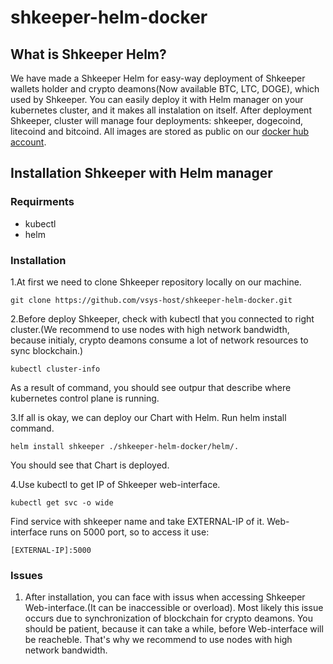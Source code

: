 # shkeeper-helm-docker

## What is Shkeeper Helm?
We have made a Shkeeper Helm for easy-way deployment of Shkeeper wallets holder and crypto deamons(Now available BTC, LTC, DOGE), which used by Shkeeper.
You can easily deploy it with Helm manager on your kubernetes cluster, and it makes all instalation on itself. After deployment Shkeeper, cluster will 
manage four deployments: shkeeper, dogecoind, litecoind and bitcoind. All images are stored 
as public on our [docker hub account](https://hub.docker.com/u/vsyshost).
## Installation Shkeeper with Helm manager
### Requirments
- kubectl
- helm

### Installation
1.At first we need to clone Shkeeper repository locally on our machine.
```
git clone https://github.com/vsys-host/shkeeper-helm-docker.git
```

2.Before deploy Shkeeper, check with kubectl that you connected to right cluster.(We recommend to use nodes with high network bandwidth, because initialy, crypto deamons consume a lot of network resources to sync blockchain.)
```
kubectl cluster-info
```
As a result of command, you should see outpur that describe where kubernetes control plane is running.

3.If all is okay, we can deploy our Chart with Helm. Run helm install command.
```
helm install shkeeper ./shkeeper-helm-docker/helm/.
```
You should see that Chart is deployed. 

4.Use kubectl to get IP of Shkeeper web-interface.
```
kubectl get svc -o wide
```
Find service with shkeeper name and take EXTERNAL-IP of it. Web-interface runs on 5000 port, so to access it use: 
```
[EXTERNAL-IP]:5000
```

### Issues
1. After installation, you can face with issus when accessing Shkeeper Web-interface.(It can be inaccessible or overload).
  Most likely this issue occurs due to synchronization of blockchain for crypto deamons. You should be patient, because it can take
  a while, before Web-interface will be reacheble. That's why we recommend to use nodes with high network bandwidth.
  
  
  
  
  
